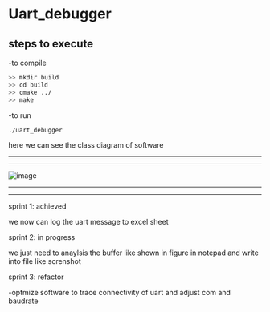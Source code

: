 # Uart_debugger
## steps to execute

-to compile 

```bash
>> mkdir build
>> cd build
>> cmake ../
>> make
```

-to run 

```bash
./uart_debugger

```

here we can see the class diagram of software 

----------------------------
--------------------------

![image](https://user-images.githubusercontent.com/66727825/175168199-2dd576bb-730d-4855-8ecd-7ee07c07ca4f.png)


----------------------------
--------------------------


sprint 1: achieved

  we now can log the uart message to excel sheet
  
sprint 2: in progress

  we just need to anaylsis the buffer like shown in figure in notepad and write into file like screnshot
 
 sprint 3: refactor
 
  -optmize software to trace connectivity of uart and adjust com and baudrate

